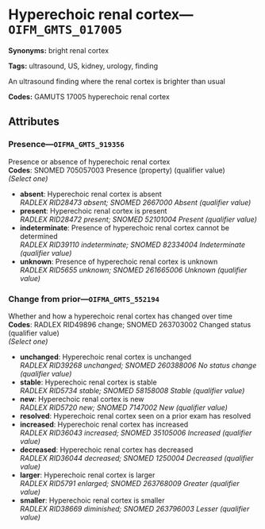# Hyperechoic renal cortex—`OIFM_GMTS_017005`

**Synonyms:** bright renal cortex

**Tags:** ultrasound, US, kidney, urology, finding

An ultrasound finding where the renal cortex is brighter than usual

**Codes:** GAMUTS 17005 hyperechoic renal cortex

## Attributes

### Presence—`OIFMA_GMTS_919356`

Presence or absence of hyperechoic renal cortex  
**Codes**: SNOMED 705057003 Presence (property) (qualifier value)  
*(Select one)*

- **absent**: Hyperechoic renal cortex is absent  
_RADLEX RID28473 absent; SNOMED 2667000 Absent (qualifier value)_
- **present**: Hyperechoic renal cortex is present  
_RADLEX RID28472 present; SNOMED 52101004 Present (qualifier value)_
- **indeterminate**: Presence of hyperechoic renal cortex cannot be determined  
_RADLEX RID39110 indeterminate; SNOMED 82334004 Indeterminate (qualifier value)_
- **unknown**: Presence of hyperechoic renal cortex is unknown  
_RADLEX RID5655 unknown; SNOMED 261665006 Unknown (qualifier value)_

### Change from prior—`OIFMA_GMTS_552194`

Whether and how a hyperechoic renal cortex has changed over time  
**Codes**: RADLEX RID49896 change; SNOMED 263703002 Changed status (qualifier value)  
*(Select one)*

- **unchanged**: Hyperechoic renal cortex is unchanged  
_RADLEX RID39268 unchanged; SNOMED 260388006 No status change (qualifier value)_
- **stable**: Hyperechoic renal cortex is stable  
_RADLEX RID5734 stable; SNOMED 58158008 Stable (qualifier value)_
- **new**: Hyperechoic renal cortex is new  
_RADLEX RID5720 new; SNOMED 7147002 New (qualifier value)_
- **resolved**: Hyperechoic renal cortex seen on a prior exam has resolved  
- **increased**: Hyperechoic renal cortex has increased  
_RADLEX RID36043 increased; SNOMED 35105006 Increased (qualifier value)_
- **decreased**: Hyperechoic renal cortex has decreased  
_RADLEX RID36044 decreased; SNOMED 1250004 Decreased (qualifier value)_
- **larger**: Hyperechoic renal cortex is larger  
_RADLEX RID5791 enlarged; SNOMED 263768009 Greater (qualifier value)_
- **smaller**: Hyperechoic renal cortex is smaller  
_RADLEX RID38669 diminished; SNOMED 263796003 Lesser (qualifier value)_